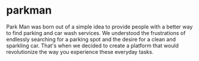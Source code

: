 # parkman
Park Man was born out of a simple idea to provide people with a better way to find parking and car wash services. We understood the frustrations of endlessly searching for a parking spot and the desire for a clean and sparkling car. That's when we decided to create a platform that would revolutionize the way you experience these everyday tasks.
